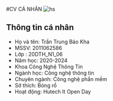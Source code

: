 
#CV CÁ NHÂN
![hs](https://i.imgur.com/cCx1Fmj.jpeg)
## Thông tin cá nhân 
* Họ và tên: Trần Trung Bảo Kha
* MSSV: 2011062586
* Lớp : 20DTH_N1_06
* Năm học: 2020-2024
* Khoa Công Nghệ Thông Tin
* Ngành học: Công nghệ thông tin
* Chuyên ngành: Công nghệ phần mềm
* Sở thích: Bóng rổ
* Hoạt động: Hutech It Open Day


